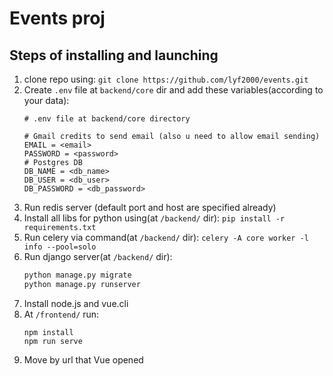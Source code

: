 # Events proj

## Steps of installing and launching

1. clone repo using:
    `git clone https://github.com/lyf2000/events.git`
1. Create `.env` file at `backend/core` dir and add these variables(according to your data):
    ```
    # .env file at backend/core directory
    
    # Gmail credits to send email (also u need to allow email sending)
    EMAIL = <email>
    PASSWORD = <password>
    # Postgres DB
    DB_NAME = <db_name>
    DB_USER = <db_user>
    DB_PASSWORD = <db_password>
    ``` 
1. Run redis server (default port and host are specified already)
1. Install all libs for python using(at `/backend/` dir):
    `pip install -r requirements.txt`
1. Run celery via command(at `/backend/` dir):
    `celery -A core worker -l info --pool=solo`
1. Run django server(at `/backend/` dir):
   ```python
   python manage.py migrate
   python manage.py runserver
   ```
1. Install node.js and vue.cli
1. At `/frontend/` run:
   ```
   npm install
   npm run serve
   ```
1. Move by url that Vue opened